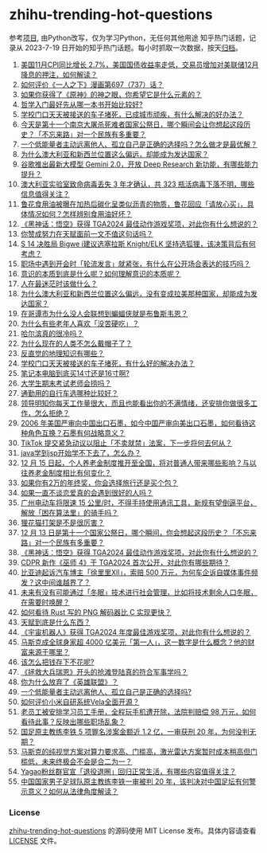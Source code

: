 # zhihu-trending-hot-questions
参考[项目](https://github.com/justjavac/zhihu-trending-hot-questions), 由Python改写，仅为学习Python，无任何其他用途
知乎热门话题，记录从 2023-7-19
日开始的知乎热门话题。每小时抓取一次数据，按天[归档](./data)。
<!-- BEGIN -->
<!-- 最后更新时间 2024-12-13 04:28:26.494198 -->
1. [美国11月CPI同比增长 2.7%，美国国债收益率走低，交易员增加对美联储12月降息的押注，如何解读？](https://www.zhihu.com/question/6601611338)
1. [如何评价《一人之下》漫画第697（737）话？](https://www.zhihu.com/question/6694748267)
1. [如果你获得了《原神》的神之眼，你希望它是什么元素的？](https://www.zhihu.com/question/6351897929)
1. [哲学入门最好先从哪一本书开始比较好?](https://www.zhihu.com/question/5753896061)
1. [学校门口天天被接送的车子堵死，已成城市顽疾，有什么解决的好办法？](https://www.zhihu.com/question/3029471476)
1. [今天是第十一个南京大屠杀死难者国家公祭日，哪个瞬间会让你想起这段历史？「不忘来路」对一个民族有多重要？](https://www.zhihu.com/question/6589259992)
1. [一个低能量者主动远离他人、孤立自己是正确的选择吗？怎么做才是最优解？](https://www.zhihu.com/question/5750551855)
1. [为什么澳大利亚和新西兰位置这么偏远，却能成为发达国家？](https://www.zhihu.com/question/6348988744)
1. [谷歌推出最新大模型 Gemini 2.0，开放 Deep Research 新功能，有哪些能力提升？](https://www.zhihu.com/question/6633411738)
1. [澳大利亚实验室致命病毒丢失 3 年才确认，共 323 瓶活病毒下落不明，哪些信息值得关注？](https://www.zhihu.com/question/6575154499)
1. [鲁花食用油被曝在加热后碳化呈类似沥青的物质，鲁花回应「请放心买」，具体情况如何？怎样辨别食用油好坏？](https://www.zhihu.com/question/6685351670)
1. [《黑神话：悟空》获得 TGA2024 最佳动作游戏奖项，对此你有什么想说的？](https://www.zhihu.com/question/6731212122)
1. [你赞成努力在天赋面前一文不值这句话吗？](https://www.zhihu.com/question/2761720618)
1. [S 14 决胜局 Bigwe i建议选塞拉斯 Knight/ELK 坚持选狐狸，该决策背后有何考虑？](https://www.zhihu.com/question/6381996649)
1. [职场中遇到开会时「轮流发言」就紧张，有什么在公开场合表达的技巧吗？](https://www.zhihu.com/question/6346085830)
1. [意识的本质到底是什么呢？如何理解意识的本质呢？](https://www.zhihu.com/question/5686929060)
1. [人在最迷茫时该做什么？](https://www.zhihu.com/question/595521100)
1. [为什么澳大利亚和新西兰位置这么偏远，没有变成拉美那种国家，却能成为发达国家？](https://www.zhihu.com/question/6348988744)
1. [在哥谭市为什么没人会联想到蝙蝠侠就是布鲁斯韦恩？](https://www.zhihu.com/question/296672537)
1. [为什么有些老年人喜欢「没苦硬吃」？](https://www.zhihu.com/question/3532165167)
1. [哈尔滨真的很冷吗？](https://www.zhihu.com/question/588800887)
1. [为什么现在的人类不怎么戴帽子了？](https://www.zhihu.com/question/628651243)
1. [反直觉的地理知识有哪些？](https://www.zhihu.com/question/661995893)
1. [学校门口天天被接送的车子堵死，有什么好的解决办法？](https://www.zhihu.com/question/3029471476)
1. [笔记本电脑到底买14寸还是16寸啊?](https://www.zhihu.com/question/1063693881)
1. [大学生期末考试老师会捞吗？](https://www.zhihu.com/question/5804121939)
1. [通勤用的自行车选哪种比较好？](https://www.zhihu.com/question/4896780338)
1. [领导明知你每天工作量很大，而且也能看出你的不满情绪，还安排你做很多工作，怎么拒绝？](https://www.zhihu.com/question/3251063195)
1. [2006 年美国严审向中国出口石墨，如今中国严审向美出口石墨，如何看待这种角色互换？石墨有何战略意义？](https://www.zhihu.com/question/6105958473)
1. [TikTok 提交紧急动议以阻止「不卖就禁」法案，下一步将何去何从？](https://www.zhihu.com/question/6460180072)
1. [java学到jsp开始学不下去了，怎么办？](https://www.zhihu.com/question/6302213398)
1. [12 月 15 日起，个人养老金制度推开至全国，将对普通人带来哪些影响？与以往养老金制度相比有何变化？](https://www.zhihu.com/question/6647159558)
1. [如果你有2万的年终奖，你会选择旅行还是买个包？](https://www.zhihu.com/question/5372869990)
1. [如果一直不谈恋爱真的会遇到很好的人吗？](https://www.zhihu.com/question/4247239909)
1. [广州电动车将限速 15 公里/时，不得手持使用通讯工具，新规有望倒逼平台，解放「困在算法里」的骑手吗？](https://www.zhihu.com/question/6565968003)
1. [狸花猫打架是不是很厉害？](https://www.zhihu.com/question/455692258)
1. [12 月 13 日是第十一个国家公祭日，哪个瞬间，你会想起这段历史？「不忘来路」对一个民族有多重要？](https://www.zhihu.com/question/6589259992)
1. [《黑神话：悟空》获得 TGA2024 最佳动作游戏奖项，对此你有什么想说的？](https://www.zhihu.com/question/6731212122)
1. [CDPR 新作《巫师 4》于 TGA2024 首次公开，对此你有哪些期待？](https://www.zhihu.com/question/6730436924)
1. [比亚迪起诉汽车博主「徐里里Xll」，索赔 500 万元，为何车企诉自媒体事件频发？这中间谁越界了？](https://www.zhihu.com/question/6647130110)
1. [未来有没有可能通过「冬眠」技术进行社会管理，比如将技术剩余人口冬眠，在需要时唤醒？](https://www.zhihu.com/question/4876378996)
1. [如何看待 Rust 写的 PNG 解码器比 C 实现更快？](https://www.zhihu.com/question/6568018545)
1. [天赋到底是什么东西？](https://www.zhihu.com/question/569518012)
1. [《宇宙机器人》获得 TGA2024 年度最佳游戏奖项，对此你有什么想说的？](https://www.zhihu.com/question/6745119970)
1. [马斯克成全球身家超 4000 亿美元「第一人」，这一数字是什么概念？他的财富来源于哪里？](https://www.zhihu.com/question/6632765414)
1. [该怎么把钱存下不花呢?](https://www.zhihu.com/question/6575928120)
1. [《拯救大兵瑞恩》开头的抢滩登陆真的符合军事学吗？](https://www.zhihu.com/question/273748436)
1. [你为什么放弃了《英雄联盟》？](https://www.zhihu.com/question/375754922)
1. [一个低能量者主动远离他人、孤立自己是正确的选择吗?](https://www.zhihu.com/question/5750551855)
1. [如何评价小米自研系统Vela全面开源？](https://www.zhihu.com/question/6594058263)
1. [老员工被安排学习员工手册，全程玩手机遭开除，法院判赔偿 98 万元，如何看待此事？反映出哪些职场乱象？](https://www.zhihu.com/question/6641583590)
1. [国足原主教练李铁 5 项罪名涉案金额近 1.2 亿，一审获刑 20 年，为何没判无期？](https://www.zhihu.com/question/6730700630)
1. [马斯克的纯视觉方案对算力要求高、门槛高，激光雷达方案暂时成本稍高但门槛低，未来终极会不会是合二为一？](https://www.zhihu.com/question/6097947096)
1. [Yagao粉丝群官宣「退役退圈」回归正常生活，有哪些内容值得关注？](https://www.zhihu.com/question/6634402762)
1. [中国国家男子足球队原主教练李铁一审被判 20 年，该判决对中国足坛有何警示意义？如何从法律角度解读？](https://www.zhihu.com/question/6726935830)
<!-- END -->
### License
[zhihu-trending-hot-questions](https://github.com/yaogengzhu/zhihu-trending-hot-questions)
的源码使用 MIT License 发布。具体内容请查看 [LICENSE](./LICENSE) 文件。
